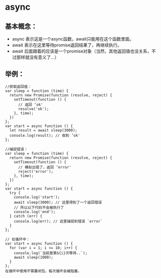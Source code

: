 # async

## 基本概念：

- async 表示这是一个async函数，await只能用在这个函数里面。
- await 表示在这里等待promise返回结果了，再继续执行。
- await 后面跟着的应该是一个promise对象（当然，其他返回值也没关系，不过那样就没有意义了…）

## 举例：

	//获取返回值：
	var sleep = function (time) {
	  return new Promise(function (resolve, reject) {
	    setTimeout(function () {
	      // 返回 ‘ok'
	      resolve('ok');
	    }, time);
	  })
	};
	var start = async function () {
	  let result = await sleep(3000);
	  console.log(result); // 收到 ‘ok'
	};

	//捕捉错误：
	var sleep = function (time) {
	  return new Promise(function (resolve, reject) {
	    setTimeout(function () {
	      // 模拟出错了，返回 ‘error'
	      reject('error');
	    }, time);
	  })
	};
	var start = async function () {
	  try {
	    console.log('start');
	    await sleep(3000); // 这里得到了一个返回错误
	 	// 所以以下代码不会被执行了
	    console.log('end');
	  } catch (err) {
	    console.log(err); // 这里捕捉到错误 `error`
	  }
	};

	// 在循环中：
	var start = async function () {
	  for (var i = 1; i <= 10; i++) {
	    console.log(`当前是第${i}次等待..`);
	    await sleep(1000);
	  }
	};
	在循环中使用不需要闭包，每次循环会被阻塞。